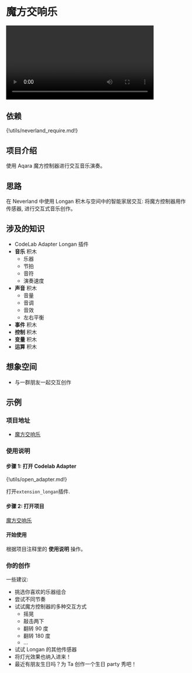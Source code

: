 # 魔方交响乐

<video width=80% src="http://scratch3-files.just4fun.site/cube%20symphony.mp4" controls="controls"></video>

## 依赖

{!utils/neverland_require.md!}

## 项目介绍

使用 Aqara 魔方控制器进行交互音乐演奏。

## 思路

在 Neverland 中使用 Longan 积木与空间中的智能家居交互: 将魔方控制器用作传感器, 进行交互式音乐创作。

## 涉及的知识

- CodeLab Adapter Longan 插件
- **音乐** 积木
    - 乐器
    - 节拍
    - 音符
    - 演奏速度
- **声音** 积木
    - 音量
    - 音调
    - 音效
    - 左右平衡
- **事件** 积木
- **控制** 积木
- **变量** 积木
- **运算** 积木

## 想象空间

- 与一群朋友一起交互创作

## 示例

### 项目地址

- [魔方交响乐](https://scratch3v2.codelab.club/?sb3url=https://adapter.codelab.club/sb3/%E4%BA%A4%E5%93%8D%E4%B9%90.sb3)

### 使用说明

#### 步骤 1: 打开 Codelab Adapter

{!utils/open_adapter.md!}

打开`extension_longan`插件.

#### 步骤 2: 打开项目

[魔方交响乐](https://scratch3v2.codelab.club/?sb3url=https://adapter.codelab.club/sb3/%E4%BA%A4%E5%93%8D%E4%B9%90.sb3)

#### 开始使用

根据项目注释里的 **使用说明** 操作。

### 你的创作

一些建议:

- 挑选你喜欢的乐器组合
- 尝试不同节奏
- 试试魔方控制器的多种交互方式
  - 摇晃
  - 敲击两下
  - 翻转 90 度
  - 翻转 180 度
  - ...
- 试试 Longan 的其他传感器
- 将灯光效果也纳入进来！
- 最近有朋友生日吗？为 Ta 创作一个生日 party 秀吧！
